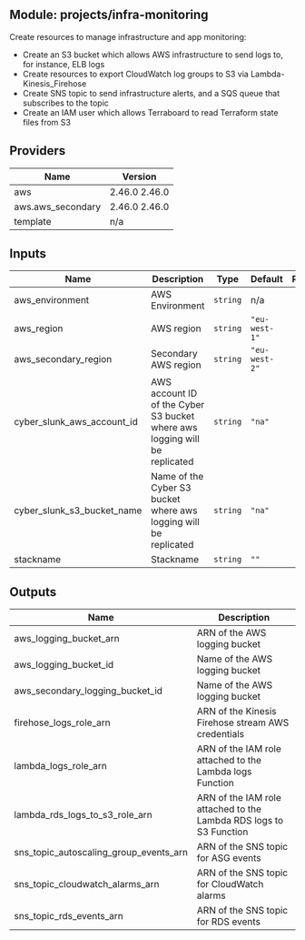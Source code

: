## Module: projects/infra-monitoring

Create resources to manage infrastructure and app monitoring:
  - Create an S3 bucket which allows AWS infrastructure to send logs to, for
    instance, ELB logs
  - Create resources to export CloudWatch log groups to S3 via Lambda-Kinesis\_Firehose
  - Create SNS topic to send infrastructure alerts, and a SQS queue that subscribes to
    the topic
  - Create an IAM user which allows Terraboard to read Terraform state files from S3

## Providers

| Name | Version |
|------|---------|
| aws | 2.46.0 2.46.0 |
| aws.aws\_secondary | 2.46.0 2.46.0 |
| template | n/a |

## Inputs

| Name | Description | Type | Default | Required |
|------|-------------|------|---------|:-----:|
| aws\_environment | AWS Environment | `string` | n/a | yes |
| aws\_region | AWS region | `string` | `"eu-west-1"` | no |
| aws\_secondary\_region | Secondary AWS region | `string` | `"eu-west-2"` | no |
| cyber\_slunk\_aws\_account\_id | AWS account ID of the Cyber S3 bucket where aws logging will be replicated | `string` | `"na"` | no |
| cyber\_slunk\_s3\_bucket\_name | Name of the Cyber S3 bucket where aws logging will be replicated | `string` | `"na"` | no |
| stackname | Stackname | `string` | `""` | no |

## Outputs

| Name | Description |
|------|-------------|
| aws\_logging\_bucket\_arn | ARN of the AWS logging bucket |
| aws\_logging\_bucket\_id | Name of the AWS logging bucket |
| aws\_secondary\_logging\_bucket\_id | Name of the AWS logging bucket |
| firehose\_logs\_role\_arn | ARN of the Kinesis Firehose stream AWS credentials |
| lambda\_logs\_role\_arn | ARN of the IAM role attached to the Lambda logs Function |
| lambda\_rds\_logs\_to\_s3\_role\_arn | ARN of the IAM role attached to the Lambda RDS logs to S3 Function |
| sns\_topic\_autoscaling\_group\_events\_arn | ARN of the SNS topic for ASG events |
| sns\_topic\_cloudwatch\_alarms\_arn | ARN of the SNS topic for CloudWatch alarms |
| sns\_topic\_rds\_events\_arn | ARN of the SNS topic for RDS events |

